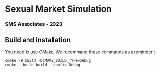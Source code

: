 #  Sexual Market Simulation
### SMS Associates - 2023

## Build and installation 

You need to use CMake. We recommand these commands as a reminder :

```
cmake -B build -DCMAKE_BUILD_TYPE=Debug 
cmake --build build --config Debug
```
